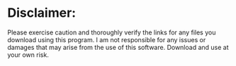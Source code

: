 # Disclaimer:

Please exercise caution and thoroughly verify the links for any files you download using this program. I am not responsible for any issues or damages that may arise from the use of this software. Download and use at your own risk.
